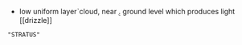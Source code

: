 - low uniform layerˋcloud, near݈ . ground level which produces light [[drizzle]]

```query
"STRATUS"
```